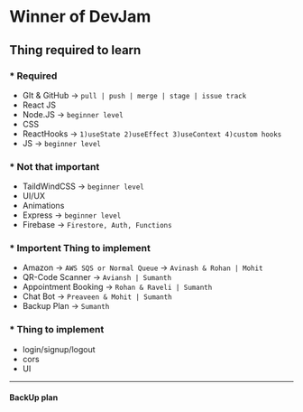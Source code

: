 # Winner of DevJam
## Thing required to learn
### * Required
  *  GIt & GitHub -> `pull | push | merge | stage | issue track`
  *  React JS 
  *  Node.JS -> `beginner level`
  *  CSS
  *  ReactHooks -> `1)useState 2)useEffect 3)useContext 4)custom hooks`
  *  JS -> `beginner level`
### * Not that important 
  *  TaildWindCSS -> `beginner level`
  *  UI/UX
  *  Animations 
  *  Express -> `beginner level`
  *  Firebase -> `Firestore, Auth, Functions`
### * Importent Thing to implement
  * Amazon -> `AWS SQS or Normal Queue` -> `Avinash & Rohan | Mohit`
  * QR-Code Scanner -> `Aviansh | Sumanth`
  * Appointment Booking -> `Rohan & Raveli | Sumanth`
  * Chat Bot -> `Preaveen & Mohit | Sumanth`
  * Backup Plan -> `Sumanth`
### * Thing to implement
  * login/signup/logout
  * cors
  * UI

---
#### BackUp plan
